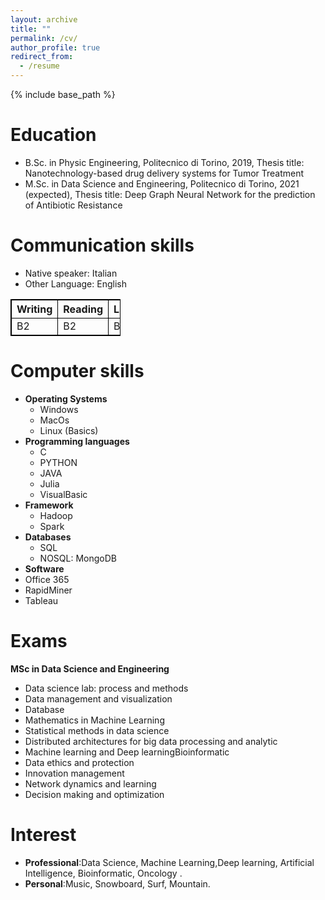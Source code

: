 ```yaml
---
layout: archive
title: ""
permalink: /cv/
author_profile: true
redirect_from:
  - /resume
---
```


{% include base_path %}

Education
======
* B.Sc. in Physic Engineering, Politecnico di Torino, 2019, Thesis title: Nanotechnology-based drug delivery systems for Tumor Treatment 
* M.Sc. in Data Science and Engineering, Politecnico di Torino, 2021 (expected), Thesis title: Deep Graph Neural Network for the  prediction of  Antibiotic Resistance



Communication skills
======
* Native speaker: Italian
* Other Language: English
<table style="width:35%; border: 1px solid black; border-collapse: collapse">
  <tr>
    <th style="border: 1px solid black; border-collapse: collapse">Writing</th>
    <th style="border: 1px solid black; border-collapse: collapse">Reading</th>
    <th style="border: 1px solid black; border-collapse: collapse">Listening</th>
  </tr>
  <tr>
    <td style="border: 1px solid black; border-collapse: collapse">B2</td>
    <td style="border: 1px solid black; border-collapse: collapse">B2</td>
    <td style="border: 1px solid black; border-collapse: collapse">B2</td>
  </tr>
</table>

Computer skills
======
* **Operating Systems**
  * Windows
  * MacOs
  * Linux (Basics)
* **Programming languages**
  * C
  * PYTHON
  * JAVA
  * Julia
  * VisualBasic
* **Framework**
  * Hadoop
  * Spark
* **Databases**
  * SQL
  * NOSQL: MongoDB
 * **Software**
  * Office 365
  * RapidMiner
  * Tableau
 
Exams
======
**MSc in Data Science and Engineering**
* Data science lab: process and methods
* Data management and visualization
* Database
* Mathematics in Machine Learning
* Statistical methods in data science
* Distributed architectures for big data processing and analytic
* Machine learning and Deep learningBioinformatic
* Data ethics and protection
* Innovation management
* Network dynamics and learning
* Decision making and optimization

Interest
======
* **Professional**:Data Science, Machine Learning,Deep learning, Artificial Intelligence, Bioinformatic, Oncology .
*  **Personal**:Music, Snowboard, Surf, Mountain. 
 
  


